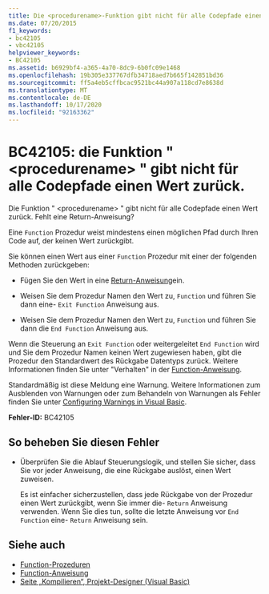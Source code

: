 ```yaml
---
title: Die <procedurename>-Funktion gibt nicht für alle Codepfade einen Wert zurück.
ms.date: 07/20/2015
f1_keywords:
- bc42105
- vbc42105
helpviewer_keywords:
- BC42105
ms.assetid: b6929bf4-a365-4a70-8dc9-6b0fc09e1468
ms.openlocfilehash: 19b305e337767dfb34718aed7b665f142851bd36
ms.sourcegitcommit: ff5a4eb5cffbcac9521bc44a907a118cd7e8638d
ms.translationtype: MT
ms.contentlocale: de-DE
ms.lasthandoff: 10/17/2020
ms.locfileid: "92163362"
---
```

# <a name="bc42105-function-procedurename-doesnt-return-a-value-on-all-code-paths"></a>BC42105: die Funktion " \<procedurename> " gibt nicht für alle Codepfade einen Wert zurück.

Die Funktion " \<procedurename> " gibt nicht für alle Codepfade einen Wert zurück. Fehlt eine Return-Anweisung?

 Eine `Function` Prozedur weist mindestens einen möglichen Pfad durch Ihren Code auf, der keinen Wert zurückgibt.

 Sie können einen Wert aus einer `Function` Prozedur mit einer der folgenden Methoden zurückgeben:

- Fügen Sie den Wert in eine [Return-Anweisung](../statements/return-statement.md)ein.

- Weisen Sie dem Prozedur Namen den Wert zu, `Function` und führen Sie dann eine- `Exit Function` Anweisung aus.

- Weisen Sie dem Prozedur Namen den Wert zu, `Function` und führen Sie dann die `End Function` Anweisung aus.

 Wenn die Steuerung an `Exit Function` oder weitergeleitet `End Function` wird und Sie dem Prozedur Namen keinen Wert zugewiesen haben, gibt die Prozedur den Standardwert des Rückgabe Datentyps zurück. Weitere Informationen finden Sie unter "Verhalten" in der [Function-Anweisung](../statements/function-statement.md).

 Standardmäßig ist diese Meldung eine Warnung. Weitere Informationen zum Ausblenden von Warnungen oder zum Behandeln von Warnungen als Fehler finden Sie unter [Configuring Warnings in Visual Basic](/visualstudio/ide/configuring-warnings-in-visual-basic).

 **Fehler-ID:** BC42105

## <a name="to-correct-this-error"></a>So beheben Sie diesen Fehler

- Überprüfen Sie die Ablauf Steuerungslogik, und stellen Sie sicher, dass Sie vor jeder Anweisung, die eine Rückgabe auslöst, einen Wert zuweisen.

     Es ist einfacher sicherzustellen, dass jede Rückgabe von der Prozedur einen Wert zurückgibt, wenn Sie immer die- `Return` Anweisung verwenden. Wenn Sie dies tun, sollte die letzte Anweisung vor `End Function` eine- `Return` Anweisung sein.

## <a name="see-also"></a>Siehe auch

- [Function-Prozeduren](../../programming-guide/language-features/procedures/function-procedures.md)
- [Function-Anweisung](../statements/function-statement.md)
- [Seite „Kompilieren“, Projekt-Designer (Visual Basic)](/visualstudio/ide/reference/compile-page-project-designer-visual-basic)
